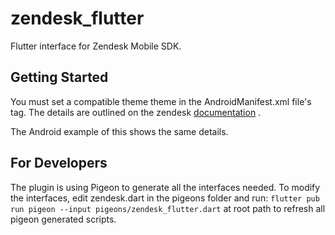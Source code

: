 # zendesk_flutter

Flutter interface for Zendesk Mobile SDK.

## Getting Started

You must set a compatible theme theme in the AndroidManifest.xml file's <application> tag. The
details are outlined on the
zendesk [documentation](https://developer.zendesk.com/documentation/classic-web-widget-sdks/support-sdk/android/customizing_the_look/#material-design-theming)
.

The Android example of this shows the same details.

## For Developers

The plugin is using Pigeon to generate all the interfaces needed. To modify the interfaces, edit zendesk.dart in the pigeons folder and run:
`flutter pub run pigeon --input pigeons/zendesk_flutter.dart` at root path to refresh all pigeon generated scripts.

